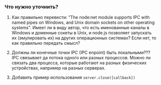 ### Что нужно уточнить?

1. Как правильно перевести: "The node:net module supports IPC with named pipes on Windows, and Unix domain sockets on other operating systems". Имеет ли в виду автор, что есть именованные каналы в Windows и доменные сокеты в Unix, и node.js позволяет запускать их (эмулировать их) на других операционных системах? Если нет, то как правильно передать смысл?

2. Должны ли конечные точки IPC (IPC enpoint) быть локальными??? IPC связывает да потока одного или разных процессов. Можно ли связать два процесса, которые работают на разных физических устройствах, например на разных серверах.

3. Добавить пример использования `server.close([callback])`
